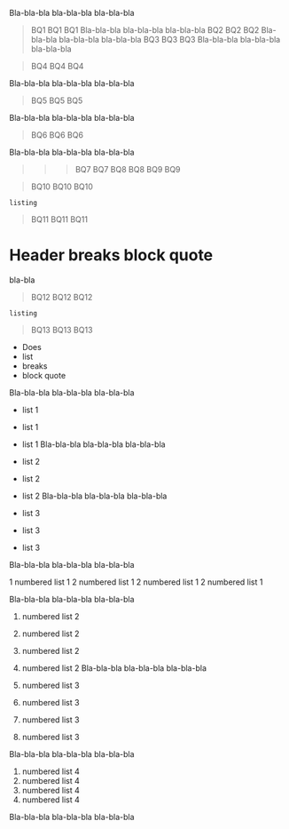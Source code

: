 Bla-bla-bla bla-bla-bla bla-bla-bla
>BQ1
>BQ1
>BQ1
Bla-bla-bla bla-bla-bla bla-bla-bla
 >BQ2
 >BQ2
 >BQ2
Bla-bla-bla bla-bla-bla bla-bla-bla
 > BQ3
 > BQ3
 > BQ3
Bla-bla-bla bla-bla-bla bla-bla-bla

>BQ4
>BQ4
>BQ4

Bla-bla-bla bla-bla-bla bla-bla-bla

 >BQ5
 >BQ5
 >BQ5

Bla-bla-bla bla-bla-bla bla-bla-bla

 > BQ6
 > BQ6
 > BQ6

Bla-bla-bla bla-bla-bla bla-bla-bla

 > > > BQ7
 > > > BQ7
 > > BQ8
 > > BQ8
 > BQ9
 > BQ9

 > BQ10
 > BQ10
 > BQ10
```
listing
```

 > BQ11
 > BQ11
 > BQ11
# Header breaks block quote

bla-bla

 > BQ12
 > BQ12
 > BQ12
```
listing
```
 > BQ13
 > BQ13
 > BQ13
 - Does
 - list
 - breaks
 - block quote

Bla-bla-bla bla-bla-bla bla-bla-bla
- list 1
- list 1
- list 1
Bla-bla-bla bla-bla-bla bla-bla-bla
 - list 2
 - list 2
 - list 2
Bla-bla-bla bla-bla-bla bla-bla-bla

- list 3
- list 3
- list 3

Bla-bla-bla bla-bla-bla bla-bla-bla

1 numbered list 1
2 numbered list 1
2 numbered list 1
2 numbered list 1

Bla-bla-bla bla-bla-bla bla-bla-bla
1. numbered list 2
2. numbered list 2
2. numbered list 2
2. numbered list 2
Bla-bla-bla bla-bla-bla bla-bla-bla

1. numbered list 3
2. numbered list 3
2. numbered list 3
2. numbered list 3

Bla-bla-bla bla-bla-bla bla-bla-bla

1. numbered list 4
2. numbered list 4
2. numbered list 4
2. numbered list 4


Bla-bla-bla bla-bla-bla bla-bla-bla



